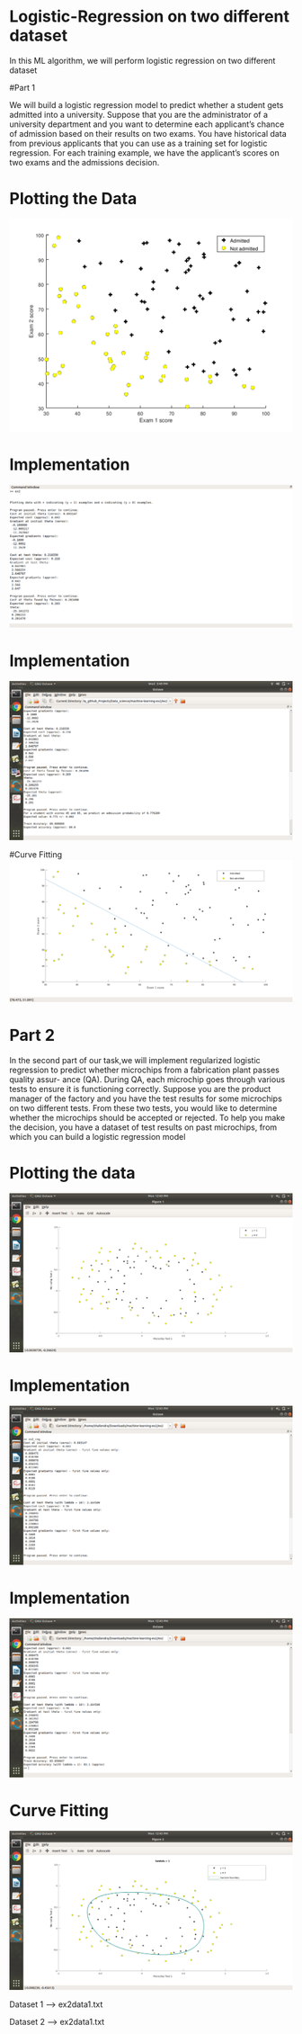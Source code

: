 # Logistic-Regression on two different dataset

In this ML algorithm, we will perform logistic regression on two different dataset

#Part 1

   We will build a logistic regression model to
predict whether a student gets admitted into a university.
                Suppose that you are the administrator of a university department 
and you want to determine each applicant’s chance of admission based on their
results on two exams. You have historical data from previous applicants
that you can use as a training set for logistic regression. For each training
example, we have the applicant’s scores on two exams and the admissions
decision.


# Plotting the Data
![](/imgs/plotData1.png)

# Implementation
![](/imgs/Implement1.png)

# Implementation
![](/imgs/Implement2.png)


#Curve Fitting
![](/imgs/Fitting_curve.png)




# Part 2
   
   In the second part of our task,we will implement regularized logistic regression
to predict whether microchips from a fabrication plant passes quality assur-
ance (QA). During QA, each microchip goes through various tests to ensure
it is functioning correctly.
Suppose you are the product manager of the factory and you have the
test results for some microchips on two different tests. From these two tests,
you would like to determine whether the microchips should be accepted or
rejected. To help you make the decision, you have a dataset of test results
on past microchips, from which you can build a logistic regression model

# Plotting the data
![](/imgs/part2_reg/Data_Plot1.png)


# Implementation
![](/imgs/part2_reg/Implement1.png)


# Implementation
![](/imgs/part2_reg/Implement2.png)


# Curve Fitting
![](/imgs/part2_reg/Curve_Fitting.png)



Dataset 1 --> ex2data1.txt

Dataset 2 --> ex2data1.txt
